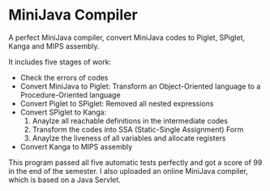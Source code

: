 MiniJava Compiler
=================

A perfect MiniJava compiler, convert MiniJava codes to Piglet, SPiglet, Kanga and MIPS assembly.

It includes five stages of work:
- Check the errors of codes
- Convert MiniJava to Piglet: Transform an Object-Oriented language to a Procedure-Oriented language
- Convert Piglet to SPiglet: Removed all nested expressions
- Convert SPiglet to Kanga:
  1. Anaylze all reachable definitions in the intermediate codes
  2. Transform the codes into SSA (Static-Single Assignment) Form
  3. Anaylze the liveness of all variables and allocate registers
- Convert Kanga to MIPS assembly

This program passed all five automatic tests perfectly and got a score of 99 in the end of the semester.
I also uploaded an online MiniJava compiler, which is based on a Java Servlet.
